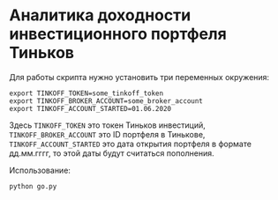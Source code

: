 Аналитика доходности инвестиционного портфеля Тиньков
======================================================

Для работы скрипта нужно установить три переменных окружения:
```
export TINKOFF_TOKEN=some_tinkoff_token
export TINKOFF_BROKER_ACCOUNT=some_broker_account
export TINKOFF_ACCOUNT_STARTED=01.06.2020
```

Здесь `TINKOFF_TOKEN` это токен Тиньков инвестиций,
`TINKOFF_BROKER_ACCOUNT` это ID портфеля в Тинькове,
`TINKOFF_ACCOUNT_STARTED` это дата открытия портфеля в формате дд.мм.гггг,
то этой даты будут считаться пополнения.

Использование:

```
python go.py
```
